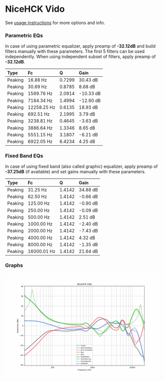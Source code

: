 # NiceHCK Vido
See [usage instructions](https://github.com/jaakkopasanen/AutoEq#usage) for more options and info.

### Parametric EQs
In case of using parametric equalizer, apply preamp of **-32.12dB** and build filters manually
with these parameters. The first 5 filters can be used independently.
When using independent subset of filters, apply preamp of **-32.12dB**.

| Type    | Fc          |      Q | Gain      |
|:--------|:------------|:-------|:----------|
| Peaking | 16.88 Hz    | 0.7299 | 30.43 dB  |
| Peaking | 30.69 Hz    | 0.8785 | 8.68 dB   |
| Peaking | 1569.76 Hz  | 2.0914 | -10.33 dB |
| Peaking | 7184.34 Hz  | 1.4994 | -12.90 dB |
| Peaking | 12258.25 Hz | 0.6135 | 18.93 dB  |
| Peaking | 692.51 Hz   | 2.1995 | 3.79 dB   |
| Peaking | 3238.81 Hz  | 0.4645 | -3.63 dB  |
| Peaking | 3886.64 Hz  | 1.3346 | 8.65 dB   |
| Peaking | 5551.15 Hz  | 3.1807 | -6.21 dB  |
| Peaking | 6922.05 Hz  | 6.4234 | 4.25 dB   |

### Fixed Band EQs
In case of using fixed band (also called graphic) equalizer, apply preamp of **-37.25dB**
(if available) and set gains manually with these parameters.

| Type    | Fc          |      Q | Gain     |
|:--------|:------------|:-------|:---------|
| Peaking | 31.25 Hz    | 1.4142 | 34.88 dB |
| Peaking | 62.50 Hz    | 1.4142 | -0.66 dB |
| Peaking | 125.00 Hz   | 1.4142 | -0.90 dB |
| Peaking | 250.00 Hz   | 1.4142 | -0.09 dB |
| Peaking | 500.00 Hz   | 1.4142 | 2.51 dB  |
| Peaking | 1000.00 Hz  | 1.4142 | -2.40 dB |
| Peaking | 2000.00 Hz  | 1.4142 | -7.43 dB |
| Peaking | 4000.00 Hz  | 1.4142 | 4.32 dB  |
| Peaking | 8000.00 Hz  | 1.4142 | -1.35 dB |
| Peaking | 16000.01 Hz | 1.4142 | 21.64 dB |

### Graphs
![](./NiceHCK%20Vido.png)
